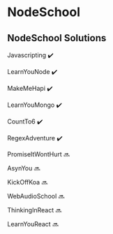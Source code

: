 # NodeSchool
## NodeSchool Solutions

Javascripting :heavy_check_mark:

LearnYouNode :heavy_check_mark:

MakeMeHapi :heavy_check_mark:

LearnYouMongo :heavy_check_mark:

CountTo6 :heavy_check_mark:

RegexAdventure :heavy_check_mark:

PromiseItWontHurt :soon:

AsynYou :soon:

KickOffKoa :soon:

WebAudioSchool :soon:

ThinkingInReact :soon:

LearnYouReact :soon:
